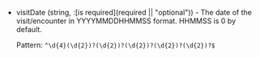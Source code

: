 + visitDate (string, :[is required](required || "optional")) - The date of the visit/encounter in YYYYMMDDHHMMSS format. HHMMSS is 0 by default.

    Pattern: `^\d{4}(\d{2})?(\d{2})?(\d{2})?(\d{2})?(\d{2})?$`
